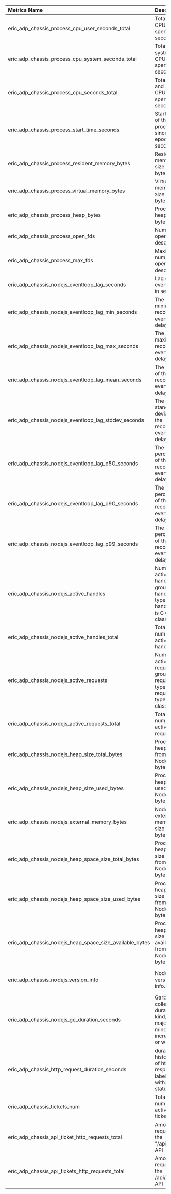 <!-- markdownlint-disable MD025 -->

| Metrics Name | Description | Type | Status | Category | Labels |
|:-------------|:------------|:-----|:-------|:---------|:-------|
| eric_adp_chassis_process_cpu_user_seconds_total | Total user CPU time spent in seconds. | counter | stable | Use | app |
| eric_adp_chassis_process_cpu_system_seconds_total | Total system CPU time spent in seconds. | counter | stable | Use | app |
| eric_adp_chassis_process_cpu_seconds_total | Total user and system CPU time spent in seconds. | counter | stable | Use | app |
| eric_adp_chassis_process_start_time_seconds | Start time of the process since unix epoch in seconds. | gauge | stable | Use | app |
| eric_adp_chassis_process_resident_memory_bytes | Resident memory size in bytes. | gauge | stable | Use | app |
| eric_adp_chassis_process_virtual_memory_bytes | Virtual memory size in bytes. | gauge | stable | Use | app |
| eric_adp_chassis_process_heap_bytes | Process heap size in bytes. | gauge | stable | Use | app |
| eric_adp_chassis_process_open_fds | Number of open file descriptors. | gauge | stable | Use | app |
| eric_adp_chassis_process_max_fds | Maximum number of open file descriptors. | gauge | stable | USe | app |
| eric_adp_chassis_nodejs_eventloop_lag_seconds | Lag of event loop in seconds. | gauge | stable | uSe | app |
| eric_adp_chassis_nodejs_eventloop_lag_min_seconds | The minimum recorded event loop delay. | gauge | stable | uSe | app |
| eric_adp_chassis_nodejs_eventloop_lag_max_seconds | The maximum recorded event loop delay. | gauge | stable | uSe | app |
| eric_adp_chassis_nodejs_eventloop_lag_mean_seconds | The mean of the recorded event loop delays. | gauge | stable | uSe | app |
| eric_adp_chassis_nodejs_eventloop_lag_stddev_seconds | The standard deviation of the recorded event loop delays. | gauge | stable | uSe | app |
| eric_adp_chassis_nodejs_eventloop_lag_p50_seconds | The 50th percentile of the recorded event loop delays. | gauge | stable | uSe | app |
| eric_adp_chassis_nodejs_eventloop_lag_p90_seconds | The 90th percentile of the recorded event loop delays. | gauge | stable | uSe | app |
| eric_adp_chassis_nodejs_eventloop_lag_p99_seconds | The 99th percentile of the recorded event loop delays. | gauge | stable | uSe | app |
| eric_adp_chassis_nodejs_active_handles | Number of active libuv handles grouped by handle type. Every handle type is C++ class name. | gauge | stable | Use | type, app |
| eric_adp_chassis_nodejs_active_handles_total | Total number of active handles. | gauge | stable | Use | app |
| eric_adp_chassis_nodejs_active_requests | Number of active libuv requests grouped by request type. Every request type is C++ class name. | gauge | stable | Red |  |
| eric_adp_chassis_nodejs_active_requests_total | Total number of active requests. | gauge | stable | Red | app |
| eric_adp_chassis_nodejs_heap_size_total_bytes | Process heap size from Node.js in bytes. | gauge | stable | Use | app |
| eric_adp_chassis_nodejs_heap_size_used_bytes | Process heap size used from Node.js in bytes. | gauge | stable | Use | app |
| eric_adp_chassis_nodejs_external_memory_bytes | Node.js external memory size in bytes. | gauge | stable | uSe | app |
| eric_adp_chassis_nodejs_heap_space_size_total_bytes | Process heap space size total from Node.js in bytes. | gauge | stable | Use | space, app |
| eric_adp_chassis_nodejs_heap_space_size_used_bytes | Process heap space size used from Node.js in bytes. | gauge | stable | Use | space, app |
| eric_adp_chassis_nodejs_heap_space_size_available_bytes | Process heap space size available from Node.js in bytes. | gauge | stable | Use | space, app |
| eric_adp_chassis_nodejs_version_info | Node.js version info. | gauge | stable |  | version, major, minor, patch, app |
| eric_adp_chassis_nodejs_gc_duration_seconds | Garbage collection duration by kind, one of major, minor, incremental or weakcb. | histogram | stable | USE | le, kind, app |
| eric_adp_chassis_http_request_duration_seconds | duration histogram of http responses labeled with: status_code | histogram | stable | reD | le, status_code, app |
| eric_adp_chassis_tickets_num | Total number of active tickets | gauge | stable | Use | app |
| eric_adp_chassis_api_ticket_http_requests_total | Amount of requests to the "/api/ticket" API | counter | stable | Red | protocol, endpoint, method, code, app |
| eric_adp_chassis_api_tickets_http_requests_total | Amount of requests to the /api/tickets" API | counter | stable | Red | protocol, endpoint, method, code, app |